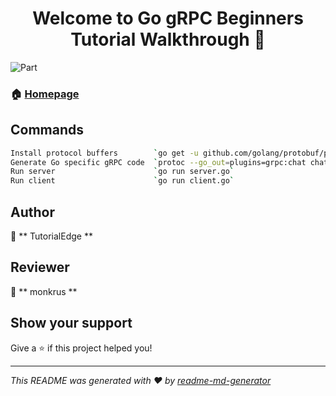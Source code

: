 <h1 align="center">Welcome to Go gRPC Beginners Tutorial Walkthrough 👋</h1>

<p>

  <img alt="Part" src="https://img.shields.io/badge/version-01-blue.svg?cacheSeconds=2592000" />

</p>

### 🏠 [Homepage](https://www.youtube.com/watch?v=BdzYdN_Zd9Q&t=495s)

## Commands

```sh
Install protocol buffers        `go get -u github.com/golang/protobuf/protoc-gen-go`
Generate Go specific gRPC code  `protoc --go_out=plugins=grpc:chat chat.proto`
Run server                      `go run server.go`
Run client                      `go run client.go`
```

## Author

👤 ** TutorialEdge **
## Reviewer

👤 ** monkrus **
## Show your support

Give a ⭐️ if this project helped you!
***
_This README was generated with ❤️ by [readme-md-generator](https://github.com/kefranabg/readme-md-generator)_
